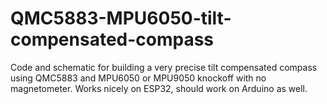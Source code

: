 # QMC5883-MPU6050-tilt-compensated-compass
Code and schematic for building a very precise tilt compensated compass using QMC5883 and MPU6050 or MPU9050 knockoff with no magnetometer.
Works nicely on ESP32, should work on Arduino as well.
